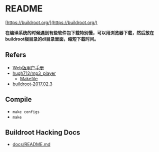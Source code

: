 # README

[https://buildroot.org/](https://buildroot.org/)

**在编译系统的时候遇到有些软件包下载特别慢，可以用浏览器下载，然后放在buildroot根目录的dl目录里面，缩短下载时间。**

## Refers

* [Web版用户手册](https://buildroot.org/downloads/manual/manual.html)
* [hugh712/mp3_player](https://github.com/hugh712/mp3_player)
  * [Makefile](https://github.com/hugh712/mp3_player/blob/master/Makefile)
* [buildroot-2017.02.3](docs/refers/buildroot-2017.02.3/README.md)

## Compile

* `make configs`
* `make`

## Buildroot Hacking Docs

* [docs/README.md](docs/README.md)

